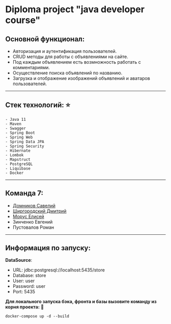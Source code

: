 # Diploma project "java developer course"

## Основной функционал:

* Авторизация и аутентификация пользователей.
* CRUD методы для работы с объявлениями на сайте.
* Под каждым объявлением есть возмножность работать с комментариями.
* Осуществление поиска объявлений по названию.
* Загрузка и отображение изображений объявлений и аватаров пользователей.

---

## Стек технологий: :star:

    - Java 11
    - Maven
    - Swagger
    - Spring Boot
    - Spring Web
    - Spring Data JPA
    - Spring Security
    - Hibernate
    - Lombok
    - Mapstruct
    - PostgreSQL
    - Liquibase
    - Docker

---

## Команда 7: <br>

- [Домников Савелий](https://github.com/savely03)<br>
- [Ширгородский Дмитрий](https://github.com/Jekas213)<br>
- [Морус Елисей](https://github.com/RempLL)<br>
- Зинченко Евгений
- Пустовалов Роман

---

## Информация по запуску:

**DataSource**:

- URL: jdbc:postgresql://localhost:5435/store
- Database: store
- User: user
- Password: user
- Port: 5435

**Для локального запуска бэка, фронта и базы вызовите команду из корня проекта:** 🙂

```
docker-compose up -d --build
```
